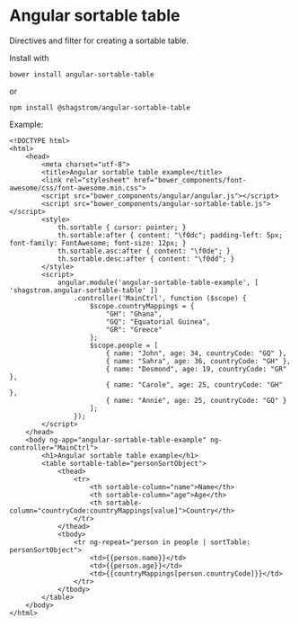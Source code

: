 # Angular sortable table

Directives and filter for creating a sortable table.

Install with

    bower install angular-sortable-table

or

    npm install @shagstrom/angular-sortable-table

Example:

    <!DOCTYPE html>
    <html>
        <head>
            <meta charset="utf-8">
            <title>Angular sortable table example</title>
            <link rel="stylesheet" href="bower_components/font-awesome/css/font-awesome.min.css">
            <script src="bower_components/angular/angular.js"></script>
            <script src="bower_components/angular-sortable-table.js"></script>
            <style>
                th.sortable { cursor: pointer; }
                th.sortable:after { content: "\f0dc"; padding-left: 5px; font-family: FontAwesome; font-size: 12px; }
                th.sortable.asc:after { content: "\f0de"; }
                th.sortable.desc:after { content: "\f0dd"; }
            </style>
            <script>
                angular.module('angular-sortable-table-example', [ 'shagstrom.angular-sortable-table' ])
                    .controller('MainCtrl', function ($scope) {
                        $scope.countryMappings = {
                            "GH": "Ghana",
                            "GQ": "Equatorial Guinea",
                            "GR": "Greece"
                        };
                        $scope.people = [
                            { name: "John", age: 34, countryCode: "GQ" },
                            { name: "Sahra", age: 36, countryCode: "GH" },
                            { name: "Desmond", age: 19, countryCode: "GR" },
                            { name: "Carole", age: 25, countryCode: "GH" },
                            { name: "Annie", age: 25, countryCode: "GQ" }
                        ];
                    });
            </script>
        </head>
        <body ng-app="angular-sortable-table-example" ng-controller="MainCtrl">
            <h1>Angular sortable table example</h1>
            <table sortable-table="personSortObject">
                <thead>
                    <tr>
                        <th sortable-column="name">Name</th>
                        <th sortable-column="age">Age</th>
                        <th sortable-column="countryCode:countryMappings[value]">Country</th>
                    </tr>
                </thead>
                <tbody>
                    <tr ng-repeat="person in people | sortTable: personSortObject">
                        <td>{{person.name}}</td>
                        <td>{{person.age}}</td>
                        <td>{{countryMappings[person.countryCode]}}</td>
                    </tr>
                </tbody>
            </table>
        </body>
    </html>

